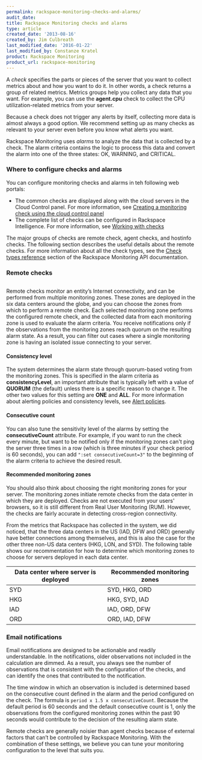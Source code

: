 ```yaml
---
permalink: rackspace-monitoring-checks-and-alarms/
audit_date:
title: Rackspace Monitoring checks and alarms
type: article
created_date: '2013-08-16'
created_by: Jim Culbreath
last_modified_date: '2016-01-22'
last_modified_by: Constanze Kratel
product: Rackspace Monitoring
product_url: rackspace-monitoring
---
```

A *check* specifies the parts or pieces of the server that you want to collect metrics about and how you want to do it. In other words, a check returns a group of related metrics. Metrics groups help you collect any data that you want. For example, you can use the **agent.cpu** check to collect the CPU utilization-related metrics from your server.

Because a check does not trigger any alerts by itself, collecting more data is almost always a good option. We recommend setting up as many checks as relevant to your server even before you know what alerts you want.

Rackspace Monitoring uses *alarms* to analyze the data that is collected by a check. The alarm criteria contains the logic to process this data and convert the alarm into one of the three states: OK, WARNING, and CRITICAL.

### Where to configure checks and alarms

You can configure monitoring checks and alarms in teh following web portals:

- The common checks are displayed along with the cloud servers in the Cloud Control panel.  For more information, see [Creating a monitoring check using the cloud control panel](https://support.rackspace.com/how-to/creating-a-monitoring-check-using-the-cloud-control-panel/)
- The complete list of checks can be configured in Rackspace Intelligence. For more information, see [Working with checks](https://support.rackspace.com/how-to/working-with-checks/)

The major groups of checks are remote check, agent checks, and hostinfo checks. The following section describes the useful details about the remote checks. For more information about all the check types, see the [Check types reference](https://developer.rackspace.com/docs/rackspace-monitoring/v1/developer-guide/#check-types-reference) section of the Rackspace Monitoring API documentation.

### Remote checks

<img src="{% asset_path rackspace-monitoring/rackspace-monitoring-checks-and-alarms/rackspace-monitoring-checks-and-alarms-remote-checks.png %}" alt="" />

Remote checks monitor an entity’s Internet connectivity, and can be performed from multiple monitoring zones. These zones are deployed in the six data centers around the globe, and you can choose the zones from which to perform a remote check. Each selected monitoring zone performs the configured remote check, and the collected data from each monitoring zone is used to evaluate the alarm criteria. You receive notifications only if the observations from the monitoring zones reach quorum on the resulting alarm state. As a result, you can filter out cases where a single monitoring zone is having an isolated issue connecting to your server.

#### Consistency level

The system determines the alarm state through quorum-based voting from the monitoring zones. This is specified in the alarm criteria as **consistencyLevel**, an important attribute that is typically left with a value of **QUORUM** (the default) unless there is a specific reason to change it. The other two values for this setting are **ONE** and **ALL**. For more information about alerting policies and consistency levels, see [Alert policies](https://developer.rackspace.com/docs/rackspace-monitoring/v1/developer-guide/#alert-policies).

#### Consecutive count

You can also tune the sensitivity level of the alarms by setting the **consecutiveCount** attribute. For example, if you want to run the check every minute, but want to be notified only if the monitoring zones can't ping the server three times in a row (which is three minutes if your check period is 60 seconds), you can add `":set consecutiveCount=3"` to the beginning of the alarm criteria to achieve the desired result.

#### Recommended monitoring zones

You should also think about choosing the right monitoring zones for your server. The monitoring zones initiate remote checks from the data center in which they are deployed. Checks are not executed from your users' browsers, so it is still different from Real User Monitoring (RUM). However, the checks are fairly accurate in detecting cross-region connectivity.

From the metrics that Rackspace has collected in the system, we did noticed, that the three data centers in the US (IAD, DFW and ORD) generally have better connections among themselves, and this is also the case for the other three non-US data centers (HKG, LON, and SYD). The following table shows our recommentation for how to determine which monitoring zones to choose for servers deployed in each data center.

| Data center where server is deployed                                                                                                                                                | Recommended monitoring zones                                                                                                                                         |
|-----------------------------------------------------------------------------------------------------------------------------------------------------------------------------------------------|----------------------------------------------------------------------------------------------------------------------------------------------------------------------------------------------------------------------------|
| SYD | SYD, HKG, ORD                                                                                           |
| HKG | HKG, SYD, IAD                                                                                           |
| IAD | IAD, ORD, DFW                                                                                           |
| ORD | ORD, IAD, DFW                                                                                           |


### Email notifications

Email notifications are designed to be actionable and readily understandable. In the notifications, older observations not included in the calculation are dimmed. As a result, you always see the number of observations that is consistent with the configuration of the checks, and can identify the ones that contributed to the notification.

The time window in which an observation is included is determined based on the consecutive count defined in the alarm and the period configured on the check. The formula is `period x 1.5 x consecutiveCount`. Because the default period is 60 seconds and the default consecutive count is 1, only the observations from the configured monitoring zones within the past 90 seconds would contribute to the decision of the resulting alarm state.

Remote checks are generally noisier than agent checks because of external factors that can’t be controlled by Rackspace Monitoring. With the combination of these settings, we believe you can tune your monitoring configuration to the level that suits you.
